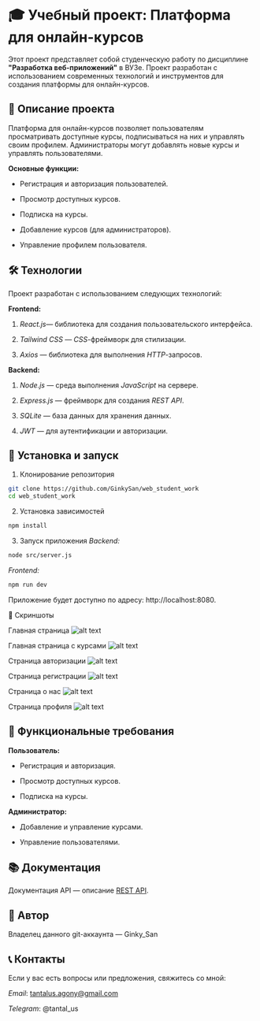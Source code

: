 # 🎓 Учебный проект: Платформа для онлайн-курсов
Этот проект представляет собой студенческую работу по дисциплине **"Разработка веб-приложений"** в ВУЗе. Проект разработан с использованием современных технологий и инструментов для создания платформы для онлайн-курсов.

## 📌 Описание проекта
Платформа для онлайн-курсов позволяет пользователям просматривать доступные курсы, подписываться на них и управлять своим профилем. Администраторы могут добавлять новые курсы и управлять пользователями.

**Основные функции:**

- Регистрация и авторизация пользователей.

- Просмотр доступных курсов.

- Подписка на курсы.

- Добавление курсов (для администраторов).

- Управление профилем пользователя.

## 🛠️ Технологии
Проект разработан с использованием следующих технологий:

**Frontend:**
1. *React.js*— библиотека для создания пользовательского интерфейса.

2. *Tailwind CSS* — *CSS*-фреймворк для стилизации.

3. *Axios* — библиотека для выполнения *HTTP*-запросов.

**Backend:**
1. *Node.js* — среда выполнения *JavaScript* на сервере.

2. *Express.js* — фреймворк для создания *REST API*.

3. *SQLite* — база данных для хранения данных.

4. *JWT* — для аутентификации и авторизации.

## 🚀 Установка и запуск
1. Клонирование репозитория
```bash
git clone https://github.com/GinkySan/web_student_work
cd web_student_work
```
2. Установка зависимостей

```bash
npm install
```

3. Запуск приложения
*Backend:*
```bash
node src/server.js
```
*Frontend:*
```bash
npm run dev
```
Приложение будет доступно по адресу: http://localhost:8080.

📸 Скриншоты

Главная страница
![alt text](public/image-1.png)

Главная страница с курсами
![alt text](public/image-2.png)

Страница авторизации
![alt text](public/image-3.png)

Страница регистрации
![alt text](public/image-4.png)

Страница о нас
![alt text](public/image-5.png)

Страница профиля
![alt text](public/image-6.png)

## 📝 Функциональные требования
**Пользователь:**

- Регистрация и авторизация.

- Просмотр доступных курсов.

- Подписка на курсы.

**Администратор:**

- Добавление и управление курсами.

- Управление пользователями.

## 📚 Документация

Документация API — описание [REST API](https://docs.github.com/en/rest?apiVersion=2022-11-28).


## 🤝 Автор

Владелец данного git-аккаунта — Ginky_San

## 📞 Контакты
Если у вас есть вопросы или предложения, свяжитесь со мной:

*Email*: tantalus.agony@gmail.com

*Telegram*: @tantal_us